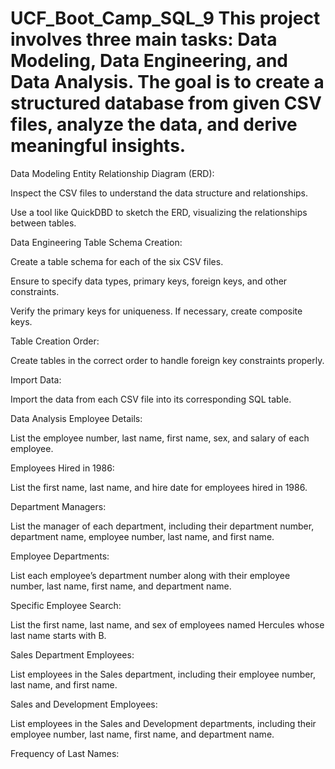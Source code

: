 # UCF_Boot_Camp_SQL_9 This project involves three main tasks: Data Modeling, Data Engineering, and Data Analysis. The goal is to create a structured database from given CSV files, analyze the data, and derive meaningful insights.

Data Modeling
Entity Relationship Diagram (ERD):

Inspect the CSV files to understand the data structure and relationships.

Use a tool like QuickDBD to sketch the ERD, visualizing the relationships between tables.

Data Engineering
Table Schema Creation:

Create a table schema for each of the six CSV files.

Ensure to specify data types, primary keys, foreign keys, and other constraints.

Verify the primary keys for uniqueness. If necessary, create composite keys.

Table Creation Order:

Create tables in the correct order to handle foreign key constraints properly.

Import Data:

Import the data from each CSV file into its corresponding SQL table.

Data Analysis
Employee Details:

List the employee number, last name, first name, sex, and salary of each employee.

Employees Hired in 1986:

List the first name, last name, and hire date for employees hired in 1986.

Department Managers:

List the manager of each department, including their department number, department name, employee number, last name, and first name.

Employee Departments:

List each employee’s department number along with their employee number, last name, first name, and department name.

Specific Employee Search:

List the first name, last name, and sex of employees named Hercules whose last name starts with B.

Sales Department Employees:

List employees in the Sales department, including their employee number, last name, and first name.

Sales and Development Employees:

List employees in the Sales and Development departments, including their employee number, last name, first name, and department name.

Frequency of Last Names:

